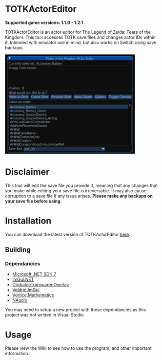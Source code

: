 # TOTKActorEditor
**Supported game versions: 1.1.0 - 1.2.1**

TOTKActorEditor is an actor editor for The Legend of Zelda: Tears of the Kingdom. This tool accesses TOTK save files and changes actor IDs within it. Intended with emulator use in mind, but also works on Switch using save backups.

<img src="menu.png" alt="TOTK Actor Editor menu" width="425">

# Disclaimer
This tool will edit the save file you provide it, meaning that any changes that you make while editing your save file is irreversable. It may also cause corruption to a save file if any issue arises.
**Please make any backups on your save file before using.**

# Installation
You can download the latest version of TOTKActorEditor [here](https://github.com/accountrev/TOTKActorEditor/releases/latest).

## Building

### Dependancies
-   [Microsoft .NET SDK 7](https://dotnet.microsoft.com/en-us/download/dotnet/7.0)
-   [ImGui.NET](https://www.nuget.org/packages/ImGui.NET)
-   [ClickableTransparenOverlay](https://www.nuget.org/packages/ClickableTransparentOverlay)
-   [Veldrid.ImGui](https://www.nuget.org/packages/Veldrid.ImGui/)
-   [Vortice.Mathematics](https://www.nuget.org/packages/Vortice.Mathematics/)
-   [NAudio](https://www.nuget.org/packages/NAudio/)

You may need to setup a new project with these dependancies as this project was not written in Visual Studio.

# Usage
Please view the Wiki to see how to use the program, and other important information.
